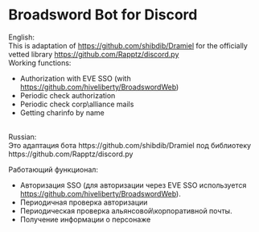 # Broadsword Bot for Discord

English:<br/>
This is adaptation of https://github.com/shibdib/Dramiel for the officially vetted library https://github.com/Rapptz/discord.py <br/>
Working functions:<br/>
- Authorization with EVE SSO (with https://github.com/hiveliberty/BroadswordWeb)
- Periodic check authorization
- Periodic check corp\alliance mails
- Getting charinfo by name

<br/>
Russian:<br/>
Это адаптация бота https://github.com/shibdib/Dramiel под библиотеку https://github.com/Rapptz/discord.py <br/>

Работающий функционал:<br/>
- Авторизация SSO (для авторизации через EVE SSO используется https://github.com/hiveliberty/BroadswordWeb).
- Периодичная проверка авторизации
- Периодическая проверка альянсовой\корпоративной почты.
- Получение информации о персонаже